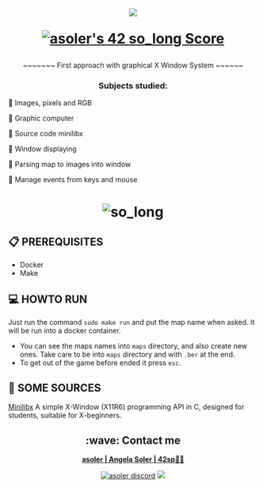 
<h1  align="center">
  <img src=https://game.42sp.org.br/static/assets/achievements/so_longe.png>  
  
  [![asoler's 42 so_long Score](https://badge42.vercel.app/api/v2/cl263316l006809l0mxrfwgrw/project/2642883)](https://github.com/JaeSeoKim/badge42)
</h1>

<p align="center">
     ~~~~~~~   First approach with graphical X Window System   ~~~~~~
</p>

<h3 align="center">Subjects studied:</h3>
<p>

💠 Images, pixels and RGB

💠 Graphic computer

💠 Source code minilibx

💠 Window displaying

💠 Parsing map to images into window

💠 Manage events from keys and mouse

</p>

<h1  align="center">

![so_long](https://user-images.githubusercontent.com/53455663/184430263-008b5ec8-31bc-4bf3-8355-f8ee378c9492.png)

</h1>

## :clipboard: PREREQUISITES

- Docker
- Make

## :computer: HOWTO RUN

Just run the command `sudo make run` and put the map name when asked. It will be run into a docker container.

- You can see the maps names into `maps` directory, and also create new ones. Take care to be into `maps` directory and with `.ber` at the end.
- To get out of the game before ended it press `esc`.

## :gem: SOME SOURCES

[Minilibx](https://github.com/42Paris/minilibx-linux) A simple X-Window (X11R6) programming API in C, designed for students, suitable for X-beginners.

<h2  align="center">:wave: Contact me</h2>
<p  align="center">
  <strong> <a href="mailto:asoler@student.42sp.org.br"/>asoler | Angela Soler | 42sp👨‍🚀</a></strong>
  <p align="center">
    <a href="https://discordapp.com/users/AngelaSol#1460"><img src="https://img.shields.io/badge/Discord-5865F2?style=for-the-badge&logo=discord&logoColor=white" alt="asoler discord"/></a>
    <a href="https://www.linkedin.com/in/angela-soler-982753212/"><img src="https://img.shields.io/badge/LinkedIn-0077B5?style=for-the-badge&logo=linkedin&logoColor=white"/></a>
  </p>
</p>
